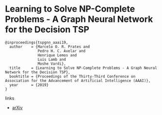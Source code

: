 # Learning to Solve NP-Complete Problems - A Graph Neural Network for the Decision TSP

```
@inproceedings{tspgnn_aaai19,
  author    = {Marcelo O. R. Prates and
               Pedro H. C. Avelar and
               Henrique Lemos and
               Luis Lamb and
               Moshe Vardi},
  title     = {Learning to Solve NP-Complete Problems - A Graph Neural Network for the Decision TSP},
  booktitle = {Proceedings of the Thirty-Third Conference on Association for the Advancement of Artificial Intelligence (AAAI)},
  year      = {2019}
}
```

links
- [arXiv](https://arxiv.org/abs/1809.02721)

